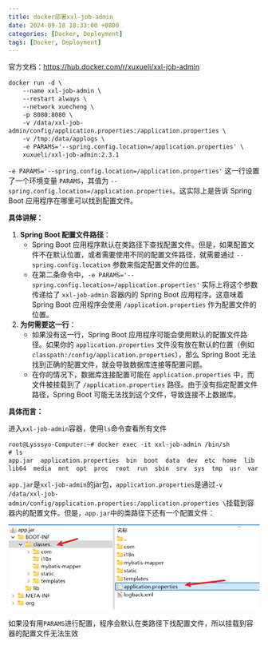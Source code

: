 ```yaml
---
title: docker部署xxl-job-admin
date: 2024-09-18 18:33:00 +0800
categories: [Docker, Deployment]
tags: [Docker, Deployment]
---
```

官方文档：https://hub.docker.com/r/xuxueli/xxl-job-admin

```
docker run -d \
    --name xxl-job-admin \
    --restart always \
    --network xuecheng \
    -p 8080:8080 \
    -v /data/xxl-job-admin/config/application.properties:/application.properties \
    -v /tmp:/data/applogs \
    -e PARAMS='--spring.config.location=/application.properties' \
    xuxueli/xxl-job-admin:2.3.1
```

`-e PARAMS='--spring.config.location=/application.properties'` 这一行设置了一个环境变量 `PARAMS`，其值为 `--spring.config.location=/application.properties`。这实际上是告诉 Spring Boot 应用程序在哪里可以找到配置文件。

**具体讲解：**

1. **Spring Boot 配置文件路径**：
   - Spring Boot 应用程序默认在类路径下查找配置文件。但是，如果配置文件不在默认位置，或者需要使用不同的配置文件路径，就需要通过 `--spring.config.location` 参数来指定配置文件的位置。
   - 在第二条命令中，`-e PARAMS='--spring.config.location=/application.properties'` 实际上将这个参数传递给了 `xxl-job-admin` 容器内的 Spring Boot 应用程序。这意味着 Spring Boot 应用程序会使用 `/application.properties` 作为配置文件的位置。
2. **为何需要这一行**：
   - 如果没有这一行，Spring Boot 应用程序可能会使用默认的配置文件路径。如果你的 `application.properties` 文件没有放在默认的位置（例如 `classpath:/config/application.properties`），那么 Spring Boot 无法找到正确的配置文件，就会导致数据库连接等配置问题。
   - 在你的情况下，数据库连接配置可能在 `application.properties` 中，而文件被挂载到了 `/application.properties` 路径。由于没有指定配置文件路径，Spring Boot 可能无法找到这个文件，导致连接不上数据库。

**具体而言：**

进入`xxl-job-admin`容器，使用`ls`命令查看所有文件

```
root@Lysssyo-Computer:~# docker exec -it xxl-job-admin /bin/sh
# ls
app.jar  application.properties  bin  boot  data  dev  etc  home  lib  lib64  media  mnt  opt  proc  root  run	sbin  srv  sys	tmp  usr  var
```

`app.jar`是`xxl-job-admin`的jar包，`application.properties`是通过`-v /data/xxl-job-admin/config/application.properties:/application.properties \`挂载到容器内的配置文件。但是，`app.jar`中的类路径下还有一个配置文件：

<img src="/assets/docker部署xxl-job-admin.assets/image-20240918183032335.png" alt="image-20240918183032335" style="zoom: 67%;" />

如果没有用`PARAMS`进行配置，程序会默认在类路径下找配置文件，所以挂载到容器的配置文件无法生效